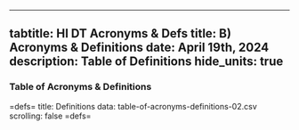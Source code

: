 -----
tabtitle: HI DT Acronyms & Defs
title: B) Acronyms & Definitions
date: April 19th, 2024
description: Table of Definitions 
hide_units: true
-----

### Table of Acronyms & Definitions

=defs=
title: Definitions
data: table-of-acronyms-definitions-02.csv
scrolling: false
=defs=
